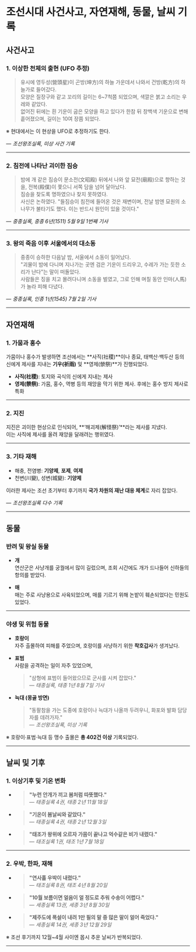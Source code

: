 # 조선시대 사건사고, 자연재해, 동물, 날씨 기록

## 사건사고

### 1. 이상한 천체의 출현 (UFO 추정)

> 유시에 영두성(營頭星)이 곤방(坤方)의 하늘 가운데서 나와서 건방(乾方)의 하늘가로 들어갔다.  
> 모양은 질장구와 같고 꼬리의 길이는 6~7척쯤 되었으며, 색깔은 붉고 소리는 우레와 같았다.  
> 없어진 뒤에는 흰 기운이 굽은 모양을 하고 있다가 한참 뒤 창백색 기운으로 변해 흩어졌으며, 길이는 10여 장쯤 되었다.

※ 현대에서는 이 현상을 UFO로 추정하기도 한다.

— _조선왕조실록, 미상 사건 기록_

---

### 2. 침전에 나타난 괴이한 짐승

> 밤에 개 같은 짐승이 문소전(文昭殿) 뒤에서 나와 앞 묘전(廟殿)으로 향하는 것을, 전복(殿僕)이 쫓으니 서쪽 담을 넘어 달아났다.  
> 짐승을 찾도록 명하였으나 찾지 못하였다.  
> 사신은 논하였다. "들짐승이 침전에 들어온 것은 재변이며, 전날 밤엔 묘원의 소나무가 불타기도 했다. 이는 반드시 원인이 있을 것이다."

— _중종실록, 중종 6년(1511) 5월 9일 1번째 기사_

---

### 3. 왕의 죽음 이후 서울에서의 대소동

> 중종이 승하한 다음날 밤, 서울에서 소동이 일어났다.  
> "괴물이 밤에 다니며 지나가는 곳엔 검은 기운이 드리우고, 수레가 가는 듯한 소리가 난다"는 말이 떠돌았다.  
> 사람들은 징을 치고 몰려다니며 소동을 벌였고, 그로 인해 며칠 동안 인마(人馬)가 놀라 피해 다녔다.

— _중종실록, 인종 1년(1545) 7월 2일 기사_

---

## 자연재해

### 1. 가뭄과 홍수

가뭄이나 홍수가 발생하면 조선에서는 **사직(社稷)**이나 종묘, 태백산·백두산 등의 신에게 제사를 지내는 **기우(祈雨)** 및 **영제(禜祭)**가 진행되었다.

-   **사직(社稷)**: 토지와 곡식의 신에게 지내는 제사
-   **영제(禜祭)**: 가뭄, 홍수, 역병 등의 재앙을 막기 위한 제사. 후에는 홍수 방지 제사로 특화

---

### 2. 지진

지진은 괴이한 현상으로 인식되어, **‘해괴제(解怪祭)’**라는 제사를 지냈다.  
이는 사직에 제사를 올려 재앙을 달래려는 행위였다.

---

### 3. 기타 재해

-   해충, 전염병: **기양제**, **포제**, **여제**
-   천변(川變), 성변(城變): **기양제**

이러한 제사는 조선 초기부터 후기까지 **국가 차원의 재난 대응 체계**로 자리 잡았다.

— _조선왕조실록 다수 기록_

---

## 동물

### 반려 및 왕실 동물

-   **개**  
    연산군은 사냥개를 궁궐에서 많이 길렀으며, 조회 시간에도 개가 드나들어 신하들의 항의를 받았다.

-   **매**  
    매는 주로 사냥용으로 사육되었으며, 매를 기르기 위해 논밭이 훼손되었다는 민원도 있었다.

---

### 야생 및 위험 동물

-   **호랑이**  
    자주 출몰하여 피해를 주었으며, 호랑이를 사냥하기 위한 **착호갑사**가 생겨났다.

-   **표범**  
    사람을 공격하는 일이 자주 있었으며,

    > "삼형에 표범이 들어왔으므로 군사를 시켜 잡았다."  
    > — _태종실록, 태종 1년 8월 7일 기사_

-   **늑대 (몽골 방면)**
    > "동팔참을 가는 도중에 호랑이나 늑대가 나올까 두려우니, 화포와 발화 담당자를 데려가자."  
    > — _조선왕조실록, 미상 기록_

※ 호랑이·표범·늑대 등 맹수 출몰은 **총 402건 이상** 기록되었다.

---

## 날씨 및 기후

### 1. 이상기후 및 기온 변화

-   > **"누런 안개가 끼고 봄처럼 따뜻했다."**  
    > — _태종실록 4권, 태종 2년 11월 18일_

-   > **"기온이 봄날씨와 같았다."**  
    > — _태종실록 4권, 태종 2년 12월 3일_

-   > **"태조가 왕위에 오르자 가뭄이 끝나고 억수같은 비가 내렸다."**  
    > — _태조실록 1권, 태조 1년 7월 18일_

---

### 2. 우박, 한파, 재해

-   > **"연사흘 우박이 내렸다."**  
    > — _태조실록 8권, 태조 4년 8월 20일_

-   > **"10월 보름이면 얼음이 얼 정도로 추워 수송이 어렵다."**  
    > — _세종실록 13권, 세종 3년 8월 30일_

-   > **"제주도에 폭설이 내려 1만 필의 말 중 많은 말이 얼어 죽었다."**  
    > — _세종실록 14권, 세종 3년 12월 29일_

※ 조선 후기까지 12월~4월 사이엔 몹시 추운 날씨가 반복되었다.

---
